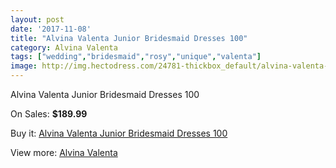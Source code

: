 ```yaml
---
layout: post
date: '2017-11-08'
title: "Alvina Valenta Junior Bridesmaid Dresses 100"
category: Alvina Valenta
tags: ["wedding","bridesmaid","rosy","unique","valenta"]
image: http://img.hectodress.com/24781-thickbox_default/alvina-valenta-junior-bridesmaid-dresses-100.jpg
---
```

Alvina Valenta Junior Bridesmaid Dresses 100

On Sales: **$189.99**
<a href="https://www.hectodress.com/alvina-valenta/11363-alvina-valenta-junior-bridesmaid-dresses-100.html"><amp-img layout="responsive" width="600" height="600" src="//img.hectodress.com/24781-thickbox_default/alvina-valenta-junior-bridesmaid-dresses-100.jpg" alt="Alvina Valenta Junior Bridesmaid Dresses 100 0" /></a>
<a href="https://www.hectodress.com/alvina-valenta/11363-alvina-valenta-junior-bridesmaid-dresses-100.html"><amp-img layout="responsive" width="600" height="600" src="//img.hectodress.com/24782-thickbox_default/alvina-valenta-junior-bridesmaid-dresses-100.jpg" alt="Alvina Valenta Junior Bridesmaid Dresses 100 1" /></a>

Buy it: [Alvina Valenta Junior Bridesmaid Dresses 100](https://www.hectodress.com/alvina-valenta/11363-alvina-valenta-junior-bridesmaid-dresses-100.html "Alvina Valenta Junior Bridesmaid Dresses 100")

View more: [Alvina Valenta](https://www.hectodress.com/180-alvina-valenta "Alvina Valenta")